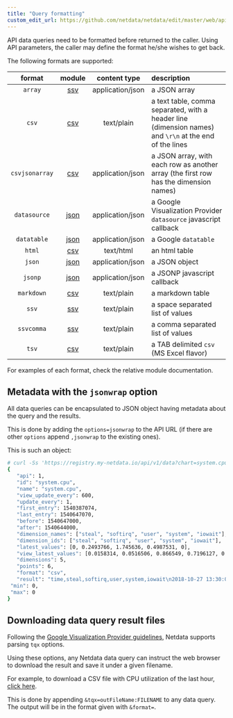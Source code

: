 ```yaml
---
title: "Query formatting"
custom_edit_url: https://github.com/netdata/netdata/edit/master/web/api/formatters/README.md
---
```




API data queries need to be formatted before returned to the caller.
Using API parameters, the caller may define the format he/she wishes to get back.

The following formats are supported:

| format|module|content type|description|
|:----:|:----:|:----------:|:----------|
| `array`|[ssv](/docs/agent/web/api/formatters/ssv)|application/json|a JSON array|
| `csv`|[csv](/docs/agent/web/api/formatters/csv)|text/plain|a text table, comma separated, with a header line (dimension names) and `\r\n` at the end of the lines|
| `csvjsonarray`|[csv](/docs/agent/web/api/formatters/csv)|application/json|a JSON array, with each row as another array (the first row has the dimension names)|
| `datasource`|[json](/docs/agent/web/api/formatters/json)|application/json|a Google Visualization Provider `datasource` javascript callback|
| `datatable`|[json](/docs/agent/web/api/formatters/json)|application/json|a Google `datatable`|
| `html`|[csv](/docs/agent/web/api/formatters/csv)|text/html|an html table|
| `json`|[json](/docs/agent/web/api/formatters/json)|application/json|a JSON object|
| `jsonp`|[json](/docs/agent/web/api/formatters/json)|application/json|a JSONP javascript callback|
| `markdown`|[csv](/docs/agent/web/api/formatters/csv)|text/plain|a markdown table|
| `ssv`|[ssv](/docs/agent/web/api/formatters/ssv)|text/plain|a space separated list of values|
| `ssvcomma`|[ssv](/docs/agent/web/api/formatters/ssv)|text/plain|a comma separated list of values|
| `tsv`|[csv](/docs/agent/web/api/formatters/csv)|text/plain|a TAB delimited `csv` (MS Excel flavor)|

For examples of each format, check the relative module documentation.

## Metadata with the `jsonwrap` option

All data queries can be encapsulated to JSON object having metadata about the query and the results.

This is done by adding the `options=jsonwrap` to the API URL (if there are other `options` append
`,jsonwrap` to the existing ones).

This is such an object:

```bash
# curl -Ss 'https://registry.my-netdata.io/api/v1/data?chart=system.cpu&after=-3600&points=6&group=average&format=csv&options=nonzero,jsonwrap'
{
   "api": 1,
   "id": "system.cpu",
   "name": "system.cpu",
   "view_update_every": 600,
   "update_every": 1,
   "first_entry": 1540387074,
   "last_entry": 1540647070,
   "before": 1540647000,
   "after": 1540644000,
   "dimension_names": ["steal", "softirq", "user", "system", "iowait"],
   "dimension_ids": ["steal", "softirq", "user", "system", "iowait"],
   "latest_values": [0, 0.2493766, 1.745636, 0.4987531, 0],
   "view_latest_values": [0.0158314, 0.0516506, 0.866549, 0.7196127, 0.0050002],
   "dimensions": 5,
   "points": 6,
   "format": "csv",
   "result": "time,steal,softirq,user,system,iowait\n2018-10-27 13:30:00,0.0158314,0.0516506,0.866549,0.7196127,0.0050002\n2018-10-27 13:20:00,0.0149856,0.0529183,0.8673155,0.7121144,0.0049979\n2018-10-27 13:10:00,0.0137501,0.053315,0.8578097,0.7197613,0.0054209\n2018-10-27 13:00:00,0.0154252,0.0554688,0.899432,0.7200638,0.0067252\n2018-10-27 12:50:00,0.0145866,0.0495922,0.8404341,0.7011141,0.0041688\n2018-10-27 12:40:00,0.0162366,0.0595954,0.8827475,0.7020573,0.0041636\n",
 "min": 0,
 "max": 0
}
```

## Downloading data query result files

Following the [Google Visualization Provider guidelines](https://developers.google.com/chart/interactive/docs/dev/implementing_data_source),
Netdata supports parsing `tqx` options.

Using these options, any Netdata data query can instruct the web browser to download
the result and save it under a given filename.

For example, to download a CSV file with CPU utilization of the last hour,
[click here](https://registry.my-netdata.io/api/v1/data?chart=system.cpu&after=-3600&format=csv&options=nonzero&tqx=outFileName:system+cpu+utilization+of+the+last_hour.csv).

This is done by appending `&tqx=outFileName:FILENAME` to any data query.
The output will be in the format given with `&format=`.


